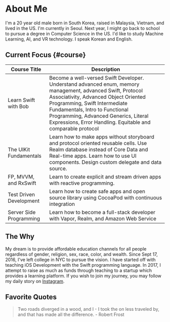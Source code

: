 
# About Me
I'm a 20 year old male born in South Korea, raised in Malaysia, Vietnam, and lived in the US. I'm currently in Seoul. Next year, I might go back to school to pursue a degree in Computer Science in the US. I'd like to study Machine Learning, AI, and VR technology. I speak Korean and English.

## Current Focus {#course}
| Course Title  |  Description |
|----------|--------|
| Learn Swift with Bob | Become a well-versed Swift Developer. Understand advanced enum, memory management, advanced Swift, Protocol Associativity, Advanced Object Oriented Programming, Swift Intermediate Fundamentals, Intro to Functional Programming, Advanced Generics, Literal Expressions, Error Handling. Equitable and comparable protocol |
| The UIKit Fundamentals | Learn how to make apps without storyboard and protocol oriented reusable cells. Use Realm database instead of Core Data and Real-time apps. Learn how to use UI components. Design custom delegate and data source.  |
| FP, MVVM, and RxSwift  | Learn to create explicit and stream driven apps with reactive programming. |
| Test Driven Development   | Learn how to create safe apps and open source library using CocoaPod with continuous integration |
| Server Side Programming | Learn how to become a full-stack developer with Vapor, Realm, and Amazon Web Service |

## The Why
My dream is to provide affordable education channels for all people regardless of gender, religion, sex, race, color, and wealth. Since Sept 17, 2016, I've left college in NYC to pursue the vision. I have started off with teaching iOS Development with the Swift programming language. In 2017, I attempt to raise as much as funds through teaching to a startup which provides a learning platform. If you wish to join my journey, you may follow my daily story on [Instagram](https://instagram.com/bobthedev/).

## Favorite Quotes
> Two roads diverged in a wood, and I - I took the on less traveled by, and that has made all the difference. - Robert Frost
